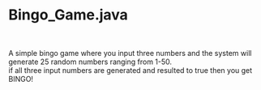# Bingo_Game.java <br>
<br>

A simple bingo game where you input three numbers and the system will generate 25 random numbers ranging from 1-50. <br> 
if all three input numbers are generated and resulted to true then you get BINGO!
